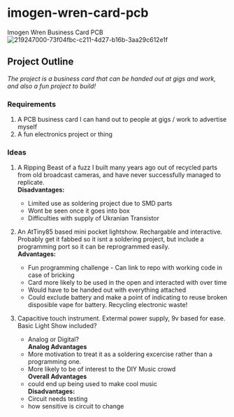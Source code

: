 # imogen-wren-card-pcb
 Imogen Wren Business Card PCB
 ![219247000-73f04fbc-c211-4d27-b16b-3aa29c612e1f](https://user-images.githubusercontent.com/97303986/219356691-89f45db1-a097-4393-ae52-ee139121f84c.png)



## Project Outline

_The project is a business card that can be handed out at gigs and work, and also a fun project to build!_

### Requirements
 1. A PCB business card I can hand out to people at gigs / work to advertise myself
 2. A fun electronics project or thing

### Ideas
 1. A Ripping Beast of a fuzz I built many years ago out of recycled parts from old broadcast cameras, and have never successfully managed to replicate. <br>
    **Disadvantages:**
    - Limited use as soldering project due to SMD parts
    - Wont be seen once it goes into box
    - Difficulties with supply of Ukranian Transistor


 2. An AtTiny85 based mini pocket lightshow. Rechargable and interactive. Probably get it fabbed so it isnt a soldering project, but include a programming port so it can be reprogrammed easily. <br>
     **Advantages:**
    - Fun programming challenge - Can link to repo with working code in case of bricking
    - Card more likely to be used in the open and interacted with over time
    - Would have to be handed out with everything attached
    - Could exclude battery and make a point of indicating to reuse broken disposible vape for battery. Recycling electronic waste! 


 4. Capacitive touch instrument. Extermal power supply, 9v based for ease. Basic Light Show included? 
    - Analog or Digital?  
    **Analog Advantages** <br>
    - More motivation to treat it as a soldering excercise rather than a programming one.
    - More likely to be of interest to the DIY Music crowd <br>
    **Overall Advantages**
    - could end up being used to make cool music <br>
    **Disadvantages:**
    - Circuit needs testing
    - how sensitive is circuit to change <br>
 
 
 
